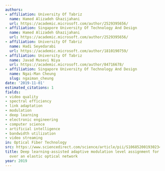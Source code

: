 ```yaml
---
authors:
- affiliation: University Of Tabriz
  name: Hamed Alizadeh Ghazijahani
  url: https://academic.microsoft.com/author/2529395656/
- affiliation: Singapore University Of Technology And Design
  name: Hamed Alizadeh Ghazijahani
  url: https://academic.microsoft.com/author/2529395656/
- affiliation: University Of Tabriz
  name: Hadi Seyedarabi
  url: https://academic.microsoft.com/author/1810190759/
- affiliation: University Of Tabriz
  name: Javad Musevi Niya
  url: https://academic.microsoft.com/author/84716678/
- affiliation: Singapore University Of Technology And Design
  name: Ngai-Man Cheung
  slug: ngaiman_cheung
date: '2019-11-01'
estimated_citations: 1
fields:
- video quality
- spectral efficiency
- link adaptation
- modulation
- deep learning
- electronic engineering
- computer science
- artificial intelligence
- bandwidth utilization
- video streaming
in: Optical Fiber Technology
src: https://www.sciencedirect.com/science/article/pii/S1068520019302342
title: Deep learning-assisted adaptive modulation level assignment for video communication
  over an elastic optical network
year: 2019
---
```

